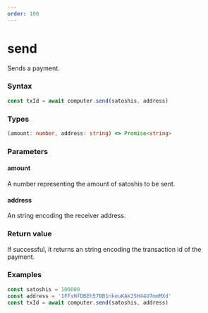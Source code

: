 ```yaml
---
order: 100
---
```


# send

Sends a payment.

### Syntax
```js
const txId = await computer.send(satoshis, address)
```

### Types
```ts
(amount: number, address: string) => Promise<string>
```

### Parameters

#### amount
A number representing the amount of satoshis to be sent.

#### address
An string encoding the receiver address.

### Return value
If successful, it returns an string encoding the transaction id of the payment.

### Examples
```ts
const satoshis = 100000
const address = '1FFsHfDBEh57BB1nkeuKAk25H44U7mmMXd'
const txId = await computer.send(satoshis, address)
```